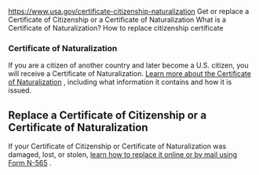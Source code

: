 

https://www.usa.gov/certificate-citizenship-naturalization
Get or replace a Certificate of Citizenship or a Certificate of Naturalization
What is a Certificate of Naturalization?
How to replace citizenship certificate

### Certificate of Naturalization

If you are a citizen of another country and later become a U.S. citizen, you will receive a Certificate of Naturalization.
[Learn more about the Certificate of Naturalization](https://www.uscis.gov/policy-manual/volume-12-part-k-chapter-3)
, including what information it contains and how it is issued.

**Replace a Certificate of Citizenship or a Certificate of Naturalization**
---------------------------------------------------------------------------

If your Certificate of Citizenship or Certificate of Naturalization was damaged, lost, or stolen,
[learn how to replace it online or by mail using Form N-565](https://www.uscis.gov/n-565)
.
